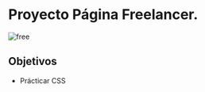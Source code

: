 # Proyecto Página Freelancer.


![free](https://github.com/0623CIFSNCN05LAED/grupo-11/assets/139799911/7504583d-f99a-437d-936b-99d7e767c835)

## Objetivos
* Prácticar CSS
